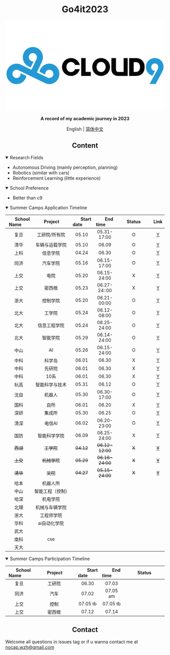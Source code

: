 
# <div align="center">Go4it2023</div>

<div align="center">
    <!-- an image which can properly describe this repository -->
    <!-- images are stored under .github/images -->
    <img src=".github/imgs/c9.png" width="600">
    <p><b>
        A record of my academic journey in 2023
    </b></p>

English | [简体中文](.github/README_cn.md)

</div>

## <div align="center">Content</div>

<details open>
<summary>Research Fields</summary>

- Autonomous Driving (mainly perception, planning)
- Robotics (similar with cars)
- Reinforcement Learning (little experience)
</details>

<details open>
<summary>School Preference</summary>

- Better than c9
</details>

<details open>
<summary>Summer Camps Application Timeline</summary>
<center>

|&nbsp;&nbsp;&nbsp;&nbsp;&nbsp;&nbsp;School Name&nbsp;&nbsp;&nbsp;&nbsp;&nbsp;&nbsp;|&nbsp;&nbsp;&nbsp;&nbsp;&nbsp;&nbsp;&nbsp;&nbsp;Project&nbsp;&nbsp;&nbsp;&nbsp;&nbsp;&nbsp;&nbsp;|&nbsp;&nbsp;&nbsp;&nbsp;&nbsp;&nbsp;&nbsp;Start date&nbsp;&nbsp;&nbsp;&nbsp;&nbsp;&nbsp;&nbsp;|&nbsp;&nbsp;&nbsp;&nbsp;&nbsp;&nbsp;&nbsp;End time&nbsp;&nbsp;&nbsp;&nbsp;&nbsp;&nbsp;&nbsp;|&nbsp;&nbsp;&nbsp;&nbsp;&nbsp;&nbsp;&nbsp;Status&nbsp;&nbsp;&nbsp;&nbsp;&nbsp;&nbsp;&nbsp;|Link|
|:-:|:-:|:-:|:-:|:-:|:-:|
|复旦|工研院/所有院|05.10|05.31-17:00|O|[Y](http://faet.fudan.edu.cn/7b/e8/c23815a490472/page.htm)|
|清华|车辆与运载学院|05.10|06.09|O|[Y](https://mp.weixin.qq.com/s/UeaEx0W6-lx-yO-Pac4I-Q)|
|上科|信息学院|04.24|06.30|O|[Y](https://sist.shanghaitech.edu.cn/2023/0424/c7339a1077054/page.htm)|
|同济|汽车学院|05.16|06.15-17:00|O|[Y](https://auto.tongji.edu.cn/info/1013/8999.htm)|
|上交|电院|05.20|06.15-24:00|X|[Y](https://mp.weixin.qq.com/s/IERz0GMemmwelCO2YLPMMw)|
|上交|密西根|05.23|06.27-24::00|X|[Y](https://www.ji.sjtu.edu.cn/cn/off-the-press-zh/2023-05-24/138602/)|
|浙大|控制学院|05.20|06.21-00:00|O|[Y](http://www.cse.zju.edu.cn/2023/0520/c39333a2759662/page.htm)|
|北大|工学院|05.24|06.12-08:00|O|[Y](https://www.coe.pku.edu.cn/graduate/notice/12117.html)|
|北大|信息工程学院|05.24|06.25-24:00|O|[Y](https://www.ece.pku.edu.cn/info/1027/2607.htm)|
|北大|智能学院|05.29|06.14-24:00|O|[Y](https://www.cis.pku.edu.cn/info/1034/2720.htm)|
|中山|AI|05.26|06.15-24:00|O|[Y](https://sai.sysu.edu.cn/teach/graduate/1409130.htm)|
|中科|科学岛|06.01|06.30|X|[Y](https://xly.ustc.edu.cn/news.php?newsid=932)|
|中科|先研院|06.01|06.30|X|[Y](https://xly.ustc.edu.cn/news.php?newsid=925)|
|中科|10系|06.01|06.30|X|[Y](https://xly.ustc.edu.cn/news.php?newsid=925)|
|杭高|智能科学与技术|05.31|06.12|O|[Y](http://hias.ucas.ac.cn/znkxyjs/info/1055/1565.htm)|
|沈自|机器人|05.30|06.30-17:00|O|[Y](http://www.sia.cas.cn/zpjy/yjsjy/zs/zsgg/202305/t20230530_6765083.html)|
|国科|自所|06.01|06.20|X|[Y](http://www.ia.cas.cn/yjsjy/zs/sszs/202306/t20230601_6766442.html)|
|深研|集成所|05.30|06.25|O|[Y](https://www.siat.ac.cn/jgsz2016/jgdh2016/kybm2016/jcs2016/zszl2020/202305/t20230529_6764116.html)|
|清深|电信AI|06.02|06.20-23:00|O|[Y](https://www.sigs.tsinghua.edu.cn/2023/0531/c120a63499/page.htm)|
|国防|智能科学学院|06.09|06.25-24:00|X|[Y](http://yjszs.nudt.edu.cn/pubweb/homePageList/detailed.view?keyId=13079)|
|~~西湖~~|~~工学院~~|~~04.12~~|~~06.12-12:00~~|~~X~~|~~[Y](https://www.westlake.edu.cn/admissions_aid/shorttermprograms/tzgg/202304/t20230411_27260.shtml)~~|
|~~上交~~|~~机械学院~~|~~05.29~~|~~06.16-24:00~~|~~X~~|~~[Y](https://me.sjtu.edu.cn/YanJS/mainnotice/7148.html)~~|
|~~清华~~|~~叉院~~|~~04.27~~|~~05.15-24:00~~|~~X~~|~~[Y](https://mp.weixin.qq.com/s/cS3CcgjAWA8QdWwhxQhdtA)~~|
|哈本|机器人所|
|中山|智能工程（控制）|||||
|哈深|机电学院|
|北理|机械与车辆学院|
|浙大|工程师学院|
|华科|ai自动化学院|
|武大||
|南科|cse|
|天大||



</center>
</details>

<details open>
<summary>Summer Camps Participation Timeline</summary>
<center>

|&nbsp;&nbsp;&nbsp;&nbsp;&nbsp;&nbsp;&nbsp;School Name&nbsp;&nbsp;&nbsp;&nbsp;&nbsp;&nbsp;&nbsp;|&nbsp;&nbsp;&nbsp;&nbsp;&nbsp;&nbsp;&nbsp;&nbsp;&nbsp;&nbsp;Project&nbsp;&nbsp;&nbsp;&nbsp;&nbsp;&nbsp;&nbsp;&nbsp;&nbsp;|&nbsp;&nbsp;&nbsp;&nbsp;&nbsp;&nbsp;&nbsp;&nbsp;Start date&nbsp;&nbsp;&nbsp;&nbsp;&nbsp;&nbsp;&nbsp;&nbsp;|&nbsp;&nbsp;&nbsp;&nbsp;&nbsp;&nbsp;&nbsp;&nbsp;End time&nbsp;&nbsp;&nbsp;&nbsp;&nbsp;&nbsp;&nbsp;&nbsp;|&nbsp;&nbsp;&nbsp;&nbsp;&nbsp;&nbsp;&nbsp;&nbsp;&nbsp;&nbsp;Status&nbsp;&nbsp;&nbsp;&nbsp;&nbsp;&nbsp;&nbsp;&nbsp;&nbsp;&nbsp;&nbsp;|
|:-:|:-:|:-:|:-:|:-:|
|复旦|工研院|06.30|07.03|
|同济|汽车|07.02|07.05 am||
|上交|控制|07.05 tb|07.05 tb||
|上交|密西根|07.12|07.14||




</center>
</details>


## <div align="center">Contact</div>
Welcome all questions in issues tag or if u wanna contact me at nocap.wzh@gmail.com
